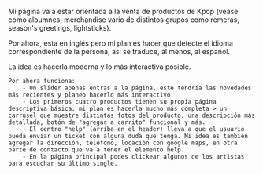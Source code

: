 Mi página va a estar orientada a la venta de productos de Kpop (vease como albumnes, merchandise vario de distintos grupos como remeras, season's greetings, lightsticks). 

Por ahora, esta en inglés pero mi plan es hacer que detecte el idioma correspondiente de la persona, así se traduce, al menos, al español.

La idea es hacerla moderna y lo más interactiva posible. 
    
    Por ahora funciona: 
        - Un slider apenas entras a la página, este tendría las novedades más recientes y planeo hacerlo más interactivo.
        - Los primeros cuatro productos tienen su propia página descriptiva básica, mi plan es hacerla mucho más completa > un carrusel que muestre distintas fotos del producto, una descripción más detallada, botón de "agregar a carrito" funcional y más.
        - El centro "help" (arriba en el header) lleva a que el usuario pueda enviar un ticket con alguna duda que tenga. Mi idea es también agregar la dirección, teléfono, locación con google maps, en otra parte de contacto que va a tener el elemento help.
        - En la página principal podes clickear algunos de los artistas para escuchar su último single.